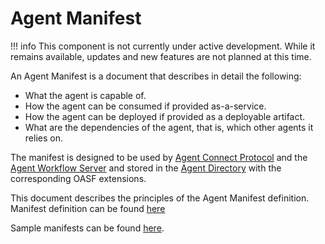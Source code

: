 # Agent Manifest

!!! info
    This component is not currently under active development. While it remains available, updates and new features are not planned at this time.

An Agent Manifest is a document that describes in detail the following:

* What the agent is capable of.
* How the agent can be consumed if provided as-a-service.
* How the agent can be deployed if provided as a deployable artifact.
* What are the dependencies of the agent, that is, which other agents it relies on.

The manifest is designed to be used by [Agent Connect Protocol](../syntactic/agntcy_acp_reference.md) and the [Agent Workflow Server](../agws/workflow-server.md) and stored in the [Agent Directory](../dir/overview.md) with the corresponding OASF extensions.

This document describes the principles of the Agent Manifest definition. Manifest definition can be found [here](https://github.com/agntcy/workflow-srv-mgr/blob/main/wfsm/spec/manifest.json)

Sample manifests can be found [here](https://github.com/agntcy/workflow-srv-mgr/tree/main/wfsm/spec/examples).
